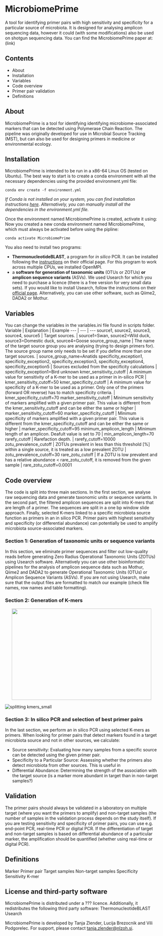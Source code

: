 # MicrobiomePrime
A tool for identifying primer pairs with high sensitivity and specificity for a particular source of microbiota. It is designed for analysing amplicon sequencing data, however it could (with some modifications) also be used on shotgun sequencing data.
You can find the MicrobiomePrime paper at: (link)

## Contents
- About
- Installation
- Variables
- Code overview
- Primer pair validation
- Definitions

## About
MicrobiomePrime is a tool for identifying identifying microbiome-associated markers that can be detected using Polymerase Chain Reaction.
The pipeline was originally developed for use in Microbial Source Tracking (MST), but can also be used for designing primers in medicine or environmental ecology.

## Installation
MicrobiomePrime is intended to be run in a x86-64 Linux OS (tested on Ubuntu). The best way to start is to create a conda environment with all the necessary dependencies using the provided environment.yml file:
```
conda env create -f environment.yml
```
*If Conda is not installed on your system, you can find installation instructions [here](https://conda.io/projects/conda/en/latest/index.html). Alternatively, you can manually install all the dependencies in the environment.yml file.*

Once the environment named MicrobiomePrime is created, activate it using:
Now you created a new conda environment named MicrobiomePrime, which must always be activated before using the pipline:
```
conda activate MicrobiomePrime
```
You also need to install two programs:
- **ThermonucleotideBLAST**, a program for *in silico* PCR. It can be installed following the [instructions](https://public.lanl.gov/jgans/tntblast/tntblast_doc.html) on their official page. For this program to work across multiple CPUs, we installed OpenMPI.
- a **software for generation of taxonomic units** (OTUs or ZOTUs) **or amplicon sequence variants** (ASVs). We used Usearch for which you need to purchase a licence (there is a free version for very small data sets). If you would like to install Usearch, follow the instructions on their [official page](https://www.drive5.com/usearch/). Alternatively, you can use other software, such as Qiime2, DADA2 or Mothur.

## Variables
You can change the variables in the variables.ini file found in scripts folder.
Variable | Explanation | Example 
--- | --- | --- 
source1, source2, source3, source4, source5 | Target sources. | source1=Swan, source2=Wild duck, source3=Domestic duck, source4=Goose
source_group_name | The name of the target source group you are analysing (trying to design primers for). The source group name only needs to be set if you define more than one target sources. | source_group_name=Anatids 
specificity_exception1, specificity_exception2, specificity_exception3, specificity_exception4, specificity_exception5 | Sources excluded from the specificity calculations | specificity_exception1=Bird unknown
kmer_sensitivity_cutoff | A minimum value for sensitivity of a K-mer to be used as a primer in in-silico PCR | kmer_sensitivity_cutoff=50
kmer_specificity_cutoff | A minimum value for specificity of a K-mer to be used as a primer. Only one of the primers (forward OR reverse) has to match specificity criteria. | kmer_specificity_cutoff=70
marker_sensitivity_cutoff | Minimum sensitivity of markers amplified with a given primer pair. This value is different from the kmer_sensitivity_cutoff and can be either the same or higher | marker_sensitivity_cutoff=60
marker_specificity_cutoff | Minimum specificity of markers amplified with a given primer pair. This value is different from the kmer_specificity_cutoff and can be either the same or higher | marker_specificity_cutoff=95
minimum_amplicon_length | Minimum length of an amplicon. Deafult value is set to 70 | min_amplicon_length=70
rarefy_cutoff | Rarefaction depth. | rarefy_cutoff=10000
zotu_prevalence_cutoff | ZOTUs prevalent in less than this threshold [%] within a single source, it is treated as a low prevalent ZOTU | zotu_prevalence_cutoff=30
rare_zotu_cutoff | If a ZOTU is low prevalent and has a relative abundance < rare_zotu_cutoff, it is removed from the given sample | rare_zotu_cutoff=0.0001




## Code overview
The code is split into three main sections. In the first section, we analyse raw sequencing data and generate taxonomic units or sequence variants. In the second part, the filtered amplicon sequences are split into K-mers that are length of a primer. The sequences are split in a one bp window slide approach. Finally, selected K-mers linked to a specific microbiota source function as primers in an in silico PCR.  Primer pairs with highest sensitivity and specificity (or differential abundance) can potentially be used to amplify microbiota source-associated markers.

### Section 1: Generation of taxonomic units or sequence variants
In this section, we eliminate primer sequences and filter out low-quality reads before generating Zero Radius Operational Taxonomic Units (ZOTUs) using Usearch software. Alternatively you can use other bioinformatic pipelines for the analysis of amplicon sequence data such as Mothur, Qiime2 and DADA2 to generate Operational Taxonomic Units (OTUs) or Amplicon Sequence Variants (ASVs). If you are not using Usearch, make sure that the output files are formatted to match our example (check file names, row names and table formatting).

### Section 2: Generation of K-mers

<p align="center">
  <img width="460" height="300" src="[https://picsum.photos/460/300](https://github.com/tanjazlender/MicrobiomePrime/assets/100705053/0300193e-dc1b-44b1-bc9f-6231b781fafb)">
</p>


![splitting kmers_small](https://github.com/tanjazlender/MicrobiomePrime/assets/100705053/0300193e-dc1b-44b1-bc9f-6231b781fafb)

### Section 3: In silico PCR and selection of best primer pairs
In the last section, we perform an in silico PCR using selected K-mers as primers. When looking for primer pairs that detect markers found in a target microbiota source and not in other sources, we calculate:
- Source sensitivity: Evaluating how many samples from a specific source can be detected using the given primer pair.
- Specificity to a Particular Source: Assessing whether the primers also detect microbiota from other sources.
This is useful in 
- Differential Abundance: Determining the strength of the association with the target source (is a marker more abundant in target than in non-target samples?)

## Validation
The primer pairs should always be validated in a laboratory on multiple target (where you want the primers to amplify) and non-target samples (the number of samples in the validation process depends on the study itself). If you are testing sensitivity and specificity of primer pairs, you can use e.g. end-point PCR, real-time PCR or digital PCR. If the differentiation of target and non-target samples is based on differential abundance of a particular marker, the amplification should be quantified (whether using real-time or digital PCR).



## Definitions
Marker
Primer pair
Target samples
Non-target samples
Specificity
Sensitivity
K-mer

## License and third-party software
MicrobiomePrime is distributed under a ??? licence. Additionally, it redistributes the following third party software:
ThermonucleotideBLAST
Usearch

MicrobiomePrime is developed by Tanja Zlender, Lucija Brezocnik and Vili Podgorelec.
For support, please contact tanja.zlender@nlzoh.si.
